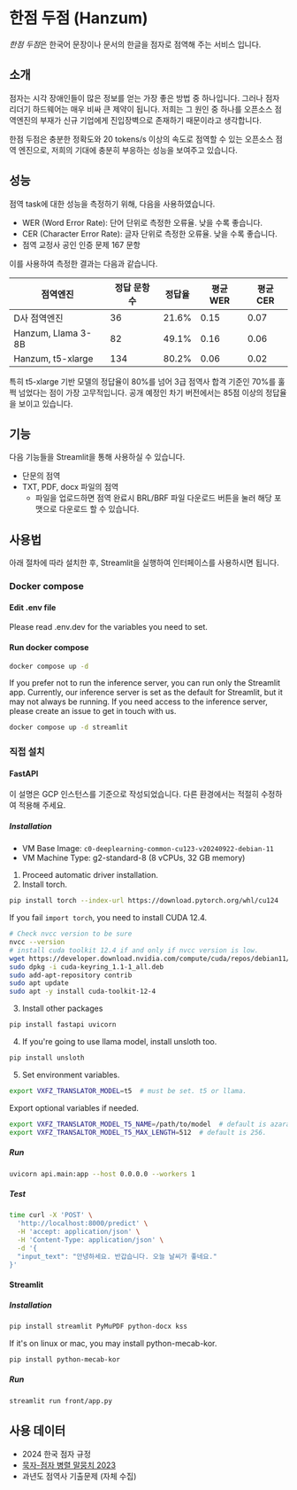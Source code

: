 # 한점 두점 (Hanzum)

*한점 두점*은 한국어 문장이나 문서의 한글을 점자로 점역해 주는 서비스 입니다.

## 소개

점자는 시각 장애인들이 많은 정보를 얻는 가장 좋은 방법 중 하나입니다.
그러나 점자 리더기 하드웨어는 매우 비싸 큰 제약이 됩니다.
저희는 그 원인 중 하나를 오픈소스 점역엔진의 부재가 신규 기업에게 진입장벽으로 존재하기 때문이라고 생각합니다.

한점 두점은 충분한 정확도와 20 tokens/s 이상의 속도로 점역할 수 있는 오픈소스 점역 엔진으로,
저희의 기대에 충분히 부응하는 성능을 보여주고 있습니다.

## 성능

점역 task에 대한 성능을 측정하기 위해, 다음을 사용하였습니다.

* WER (Word Error Rate): 단어 단위로 측정한 오류율. 낮을 수록 좋습니다.
* CER (Character Error Rate): 글자 단위로 측정한 오류율. 낮을 수록 좋습니다.
* 점역 교정사 공인 인증 문제 167 문항

이를 사용하여 측정한 결과는 다음과 같습니다.

| 점역엔진            | 정답 문항 수    | 정답율   | 평균 WER | 평균 CER |
|--------------------|----------------|-------|--------|--------|
| D사 점역엔진         | 36             | 21.6% | 0.15   | 0.07   |
| Hanzum, Llama 3-8B | 82             | 49.1% | 0.16   | 0.06   |
| Hanzum, t5-xlarge  | 134            | 80.2% | 0.06   | 0.02   |

특히 t5-xlarge 기반 모델의 정답율이 80%를 넘어 3급 점역사 합격 기준인 70%를 훌쩍 넘었다는 점이 가장 고무적입니다.
공개 예정인 차기 버전에서는 85점 이상의 정답율을 보이고 있습니다.

## 기능

다음 기능들을 Streamlit을 통해 사용하실 수 있습니다.

* 단문의 점역
* TXT, PDF, docx 파일의 점역
    * 파일을 업로드하면 점역 완료시 BRL/BRF 파일 다운로드 버튼을 눌러 해당 포맷으로 다운로드 할 수 있습니다.

## 사용법

아래 절차에 따라 설치한 후, Streamlit을 실행하여 인터페이스를 사용하시면 됩니다.

### Docker compose

#### Edit .env file

Please read .env.dev for the variables you need to set.

#### Run docker compose

```bash
docker compose up -d
```

If you prefer not to run the inference server, you can run only the Streamlit app.
Currently, our inference server is set as the default for Streamlit, but it may not always be running.
If you need access to the inference server, please create an issue to get in touch with us.

```bash 
docker compose up -d streamlit
```

### 직접 설치

#### FastAPI

이 설명은 GCP 인스턴스를 기준으로 작성되었습니다. 다른 환경에서는 적절히 수정하여 적용해 주세요.

##### Installation

* VM Base Image: `c0-deeplearning-common-cu123-v20240922-debian-11`
* VM Machine Type: g2-standard-8 (8 vCPUs, 32 GB memory)

1. Proceed automatic driver installation.
2. Install torch.

```bash
pip install torch --index-url https://download.pytorch.org/whl/cu124
```

If you fail `import torch`, you need to install CUDA 12.4.

```bash
# Check nvcc version to be sure
nvcc --version
# install cuda toolkit 12.4 if and only if nvcc version is low.
wget https://developer.download.nvidia.com/compute/cuda/repos/debian11/x86_64/cuda-keyring_1.1-1_all.deb
sudo dpkg -i cuda-keyring_1.1-1_all.deb
sudo add-apt-repository contrib
sudo apt update
sudo apt -y install cuda-toolkit-12-4
```

3. Install other packages

```bash
pip install fastapi uvicorn
```

4. If you're going to use llama model, install unsloth too.

```bash
pip install unsloth
```

5. Set environment variables.

```bash
export VXFZ_TRANSLATOR_MODEL=t5  # must be set. t5 or llama.
```

Export optional variables if needed.

```bash
export VXFZ_TRANSLATOR_MODEL_T5_NAME=/path/to/model  # default is azaraks/t5-xlarge-ko-kb.
export VXFZ_TRANSALTOR_MODEL_T5_MAX_LENGTH=512  # default is 256.
```

##### Run

```bash
uvicorn api.main:app --host 0.0.0.0 --workers 1
```

##### Test

```bash
time curl -X 'POST' \
  'http://localhost:8000/predict' \
  -H 'accept: application/json' \
  -H 'Content-Type: application/json' \
  -d '{
  "input_text": "안녕하세요. 반갑습니다. 오늘 날씨가 좋네요."
}'
```

#### Streamlit

##### Installation

```bash
pip install streamlit PyMuPDF python-docx kss
```

If it's on linux or mac, you may install python-mecab-kor.

```bash
pip install python-mecab-kor
```

##### Run

```bash
streamlit run front/app.py
```

## 사용 데이터

* 2024 한국 점자 규정
* [묵자-점자 병렬 말뭉치 2023](https://kli.korean.go.kr/corpus/request/corpusRegist.do)
* 과년도 점역사 기출문제 (자체 수집)
